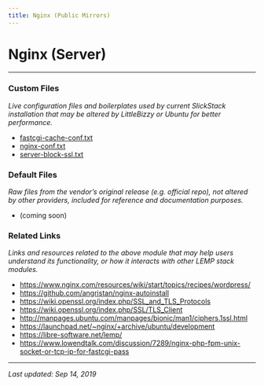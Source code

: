 ```yaml
---
title: Nginx (Public Mirrors)
---
```


# Nginx (Server)

----

### Custom Files

*Live configuration files and boilerplates used by current SlickStack installation that may be altered by LittleBizzy or Ubuntu for better performance.*

* <a href="fastcgi-cache-conf.txt">fastcgi-cache-conf.txt</a>
* <a href="nginx-conf.txt">nginx-conf.txt</a>
* <a href="server-block-ssl.txt">server-block-ssl.txt</a>

### Default Files

*Raw files from the vendor’s original release (e.g. official repo), not altered by other providers, included for reference and documentation purposes.*

* (coming soon)

### Related Links

*Links and resources related to the above module that may help users understand its functionality, or how it interacts with other LEMP stack modules.*

* <a href="https://www.nginx.com/resources/wiki/start/topics/recipes/wordpress/">https://www.nginx.com/resources/wiki/start/topics/recipes/wordpress/</a>
* <a href="https://github.com/angristan/nginx-autoinstall">https://github.com/angristan/nginx-autoinstall</a>
* <a href="https://wiki.openssl.org/index.php/SSL_and_TLS_Protocols">https://wiki.openssl.org/index.php/SSL_and_TLS_Protocols</a>
* <a href="https://wiki.openssl.org/index.php/SSL/TLS_Client">https://wiki.openssl.org/index.php/SSL/TLS_Client</a>
* <a href="http://manpages.ubuntu.com/manpages/bionic/man1/ciphers.1ssl.html">http://manpages.ubuntu.com/manpages/bionic/man1/ciphers.1ssl.html</a>
* https://launchpad.net/~nginx/+archive/ubuntu/development
* https://libre-software.net/lemp/
* https://www.lowendtalk.com/discussion/7289/nginx-php-fpm-unix-socket-or-tcp-ip-for-fastcgi-pass

----

*Last updated: Sep 14, 2019*
